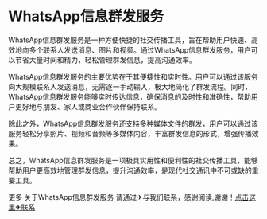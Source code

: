 # WhatsApp信息群发服务

WhatsApp信息群发服务是一种方便快捷的社交传播工具，旨在帮助用户快速、高效地向多个联系人发送消息、图片和视频。通过WhatsApp信息群发服务，用户可以节省大量时间和精力，轻松管理群发信息，提高沟通效率。

WhatsApp信息群发服务的主要优势在于其便捷性和实时性。用户可以通过该服务向大规模联系人发送消息，无需逐一手动输入，极大地简化了群发流程。同时，WhatsApp信息群发服务能够实时传达信息，确保消息的及时性和准确性，帮助用户更好地与朋友、家人或商业合作伙伴保持联系。

除此之外，WhatsApp信息群发服务还支持多种媒体文件的群发，用户可以通过该服务轻松分享照片、视频和音频等多媒体内容，丰富群发信息的形式，增强传播效果。

总之，WhatsApp信息群发服务是一项极具实用性和便利性的社交传播工具，能够帮助用户更高效地管理群发信息，提升沟通效率，是现代社交通讯中不可或缺的重要工具。

更多 关于WhatsApp信息群发服务 请通过✈与我们联系，感谢阅读,谢谢！[点击这里✈联系](https://t.me/LM999bot)